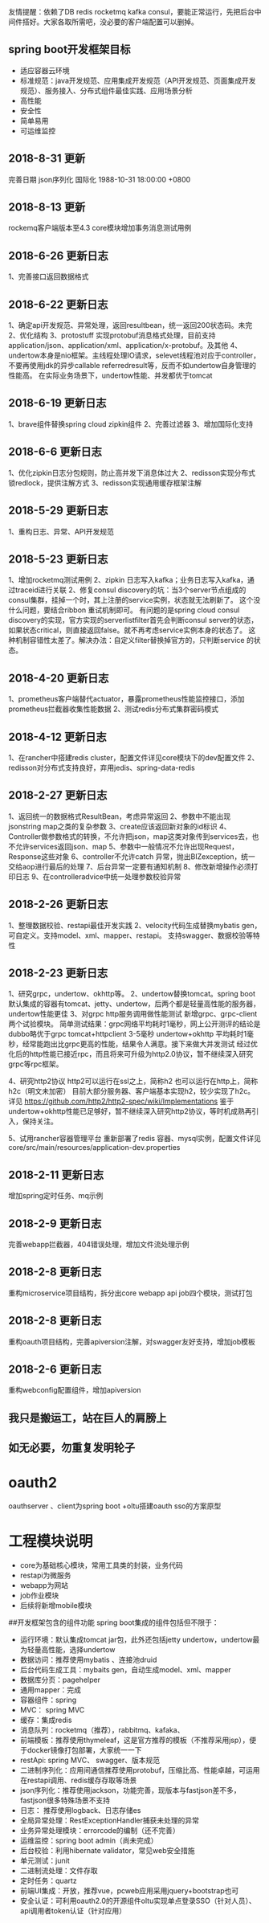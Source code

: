 友情提醒：依赖了DB  redis  rocketmq  kafka  consul，要能正常运行，先把后台中间件搭好。大家各取所需吧，没必要的客户端配置可以删掉。

## spring boot开发框架目标
* 适应容器云环境
* 标准规范：java开发规范、应用集成开发规范（API开发规范、页面集成开发规范）、服务接入、分布式组件最佳实践、应用场景分析
* 高性能
* 安全性
* 简单易用
* 可运维监控


## 2018-8-31 更新
完善日期 json序列化 国际化
1988-10-31 18:00:00 +0800
## 2018-8-13 更新

rockemq客户端版本至4.3 core模块增加事务消息测试用例

## 2018-6-26 更新日志
1、完善接口返回数据格式

## 2018-6-22 更新日志
1、确定api开发规范、异常处理，返回resultbean，统一返回200状态码。未完
2、优化结构
3、protostuff 实现protobuf消息格式处理，目前支持application/json、application/xml、application/x-protobuf。及其他
4、undertow本身是nio框架。主线程处理IO请求，selevet线程池对应于controller，不要再使用jdk的异步callable referredresult等，反而不如undertow自身管理的性能高。
在实际业务场景下，undertow性能、并发都优于tomcat

## 2018-6-19 更新日志
1、brave组件替换spring  cloud zipkin组件
2、完善过滤器
3、增加国际化支持

## 2018-6-6 更新日志
1、优化zipkin日志分包规则，防止高并发下消息体过大
2、redisson实现分布式锁redlock，提供注解方式
3、redisson实现通用缓存框架注解

## 2018-5-29 更新日志
1、重构日志、异常、API开发规范

## 2018-5-23 更新日志
1、增加rocketmq测试用例
2、zipkin 日志写入kafka；业务日志写入kafka，通过traceid进行关联
2、修复consul  discovery的坑：当3个server节点组成的consul集群，挂掉一个时，其上注册的service实例，状态就无法刷新了。
这个没什么问题，要结合ribbon 重试机制即可。
有问题的是spring cloud consul discovery的实现，官方实现的serverlistfilter首先会判断consul server的状态，如果状态critical，则直接返回false。就不再考虑service实例本身的状态了。
这种机制容错性太差了。解决办法：自定义filter替换掉官方的，只判断service 的状态。


## 2018-4-20 更新日志
1、prometheus客户端替代actuator，暴露prometheus性能监控接口，添加prometheus拦截器收集性能数据
2、测试redis分布式集群密码模式

## 2018-4-12 更新日志
1、在rancher中搭建redis cluster，配置文件详见core模块下的dev配置文件
2、redisson对分布式支持良好，弃用jedis、spring-data-redis

## 2018-2-27 更新日志
1、返回统一的数据格式ResultBean，考虑异常返回
2、参数中不能出现 jsonstring  map之类的复杂参数
3、create应该返回新对象的id标识
4、Controller做参数格式的转换，不允许把json，map这类对象传到services去，也不允许services返回json、map
5、参数中一般情况不允许出现Request，Response这些对象
6、controller不允许catch 异常，抛出BIZexception，统一交给aop进行最后的处理
7、后台异常一定要有通知机制
8、修改新增操作必须打印日志
9、在controlleradvice中统一处理参数校验异常


## 2018-2-26 更新日志
1、整理数据校验、restapi最佳开发实践
2、velocity代码生成替换mybatis gen，可自定义。支持model、xml、mapper、restapi。
支持swagger、数据校验等特性

## 2018-2-23 更新日志
1、研究grpc，undertow、okhttp等。
2、undertow替换tomcat。spring boot默认集成的容器有tomcat、jetty、undertow，后两个都是轻量高性能的服务器，undertow性能更佳
3、对grpc  http服务调用做性能测试
新增grpc、grpc-client两个试验模块。
简单测试结果：grpc网络平均耗时1毫秒，网上公开测评的结论是dubbo略优于grpc
     tomcat+httpclient 3-5毫秒
     undertow+okhttp 平均耗时1毫秒，经常能跑出比grpc更高的性能，结果令人满意。接下来做大并发测试
经过优化后的http性能已接近rpc，而且将来可升级为http2.0协议，暂不继续深入研究grpc等rpc框架。

4、研究http2协议
http2可以运行在ssl之上，简称h2
也可以运行在http上，简称h2c（明文未加密）
目前大部分服务器、客户端基本实现h2，较少实现了h2c。详见
https://github.com/http2/http2-spec/wiki/Implementations
鉴于undertow+okhttp性能已足够好，暂不继续深入研究http2协议，等时机成熟再引入，保持关注。

5、试用rancher容器管理平台
重新部署了redis 容器、mysql实例，配置文件详见
core/src/main/resources/application-dev.properties



## 2018-2-11 更新日志
增加spring定时任务、mq示例
## 2018-2-9 更新日志
完善webapp拦截器，404错误处理，增加文件流处理示例
## 2018-2-8 更新日志
重构microservice项目结构，拆分出core webapp api job四个模块，测试打包
## 2018-2-8 更新日志
重构oauth项目结构，完善apiversion注解，对swagger友好支持，增加job模板

## 2018-2-6 更新日志
重构webconfig配置组件，增加apiversion


## 我只是搬运工，站在巨人的肩膀上
## 如无必要，勿重复发明轮子

# oauth2
oauthserver 、client为spring boot +oltu搭建oauth sso的方案原型

# 工程模块说明
* core为基础核心模块，常用工具类的封装，业务代码
* restapi为微服务
* webapp为网站
* job作业模块
* 后续将新增mobile模块

##开发框架包含的组件功能
spring boot集成的组件包括但不限于：
* 运行环境：默认集成tomcat jar包，此外还包括jetty  undertow，undertow最为轻量高性能，选择undertow
* 数据访问：推荐使用mybatis 、连接池druid
* 后台代码生成工具：mybaits gen，自动生成model、xml、mapper
* 数据库分页：pagehelper
* 通用mapper：完成
* 容器组件：spring 
* MVC： spring MVC
* 缓存：集成redis
* 消息队列：rocketmq（推荐），rabbitmq、kafaka、
* 前端模板：推荐使用thymeleaf，这是官方推荐的模板（不推荐采用jsp），便于docker镜像打包部署，大家统一一下
* restApi: spring MVC、 swagger、版本规范
* 二进制序列化：应用间通信推荐使用protobuf，压缩比高、性能卓越，可运用在restapi调用、redis缓存存取等场景
* json序列化：推荐使用jackson，功能完善，现版本与fastjson差不多，fastjson很多特殊场景不支持
* 日志： 推荐使用logback、日志存储es
* 全局异常处理：RestExceptionHandler捕获未处理的异常
* 业务异常处理模块：errorcode的编制（还不完善）
* 运维监控：spring boot admin（尚未完成）
* 后台校验：利用hibernate validator，常见web安全措施
* 单元测试：junit
* 二进制流处理：文件存取
* 定时任务：quartz
* 前端UI集成：开放，推荐vue，pcweb应用采用jquery+bootstrap也可
* 安全认证：可利用oauth2.0的开源组件oltu实现单点登录SSO（针对人员）、api调用者token认证（针对应用）


